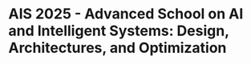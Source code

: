 # AIS 2025 - Advanced School on AI and Intelligent Systems: Design, Architectures, and Optimization #
